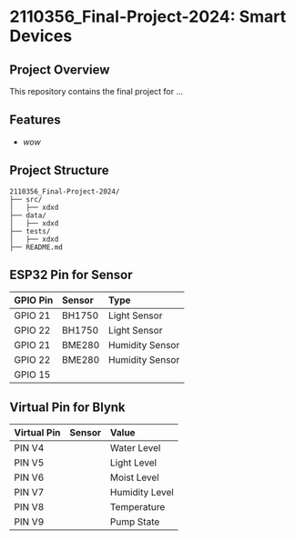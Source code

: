 # 2110356_Final-Project-2024: Smart Devices

## Project Overview

This repository contains the final project for ...

## Features

- *wow*

## Project Structure

```plaintext
2110356_Final-Project-2024/
├── src/
│   ├── xdxd         
├── data/
│   ├── xdxd
├── tests/
│   ├── xdxd
├── README.md        

```
## ESP32 Pin for Sensor
| GPIO Pin | Sensor | Type |
| :------- | :------- | :------- |
| GPIO 21 | BH1750 | Light Sensor |
| GPIO 22 | BH1750 | Light Sensor |
| GPIO 21 | BME280 | Humidity Sensor |
| GPIO 22 | BME280 | Humidity Sensor |
| GPIO 15 | ||

## Virtual Pin for Blynk

| Virtual Pin | Sensor | Value |
| :------- | :------- | :------- |
| PIN V4 | | Water Level |
| PIN V5 | | Light Level |
| PIN V6 | | Moist Level |
| PIN V7 | | Humidity Level |
| PIN V8 | | Temperature |
| PIN V9 | | Pump State |
